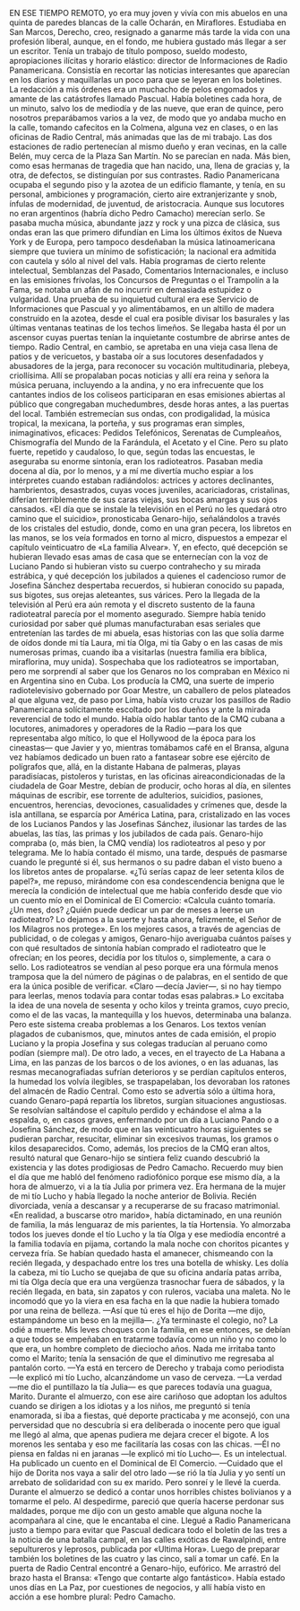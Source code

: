 EN ESE TIEMPO REMOTO, yo era muy joven y vivía con mis abuelos en una quinta de paredes blancas de la calle 
Ocharán, en Miraflores. Estudiaba en San Marcos, Derecho, creo, resignado a ganarme más tarde la vida con una 
profesión liberal, aunque, en el fondo, me hubiera gustado más llegar a ser un escritor. Tenía un trabajo de título
pomposo, sueldo modesto, apropiaciones ilícitas y horario elástico: director de Informaciones de Radio 
Panamericana. Consistía en recortar las noticias interesantes que aparecían en los diarios y maquillarlas un poco 
para que se leyeran en los boletines. La redacción a mis órdenes era un muchacho de pelos engomados y amante de las
catástrofes llamado Pascual. Había boletines cada hora, de un minuto, salvo los de mediodía y de las nueve, que 
eran de quince, pero nosotros preparábamos varios a la vez, de modo que yo andaba mucho en la calle, tomando 
cafecitos en la Colmena, alguna vez en clases, o en las oficinas de Radio Central, más animadas que las de mi 
trabajo. Las dos estaciones de radio pertenecían al mismo dueño y eran vecinas, en la calle Belén, muy cerca de la 
Plaza San Martín. No se parecían en nada. Más bien, como esas hermanas de tragedia que han nacido, una, llena de 
gracias y, la otra, de defectos, se distinguían por sus contrastes. Radio Panamericana ocupaba el segundo piso y la
azotea de un edificio flamante, y tenía, en su personal, ambiciones y programación, cierto aire extranjerizante y 
snob, ínfulas de modernidad, de juventud, de aristocracia. Aunque sus locutores no eran argentinos (habría dicho 
Pedro Camacho) merecían serlo. Se pasaba mucha música, abundante jazz y rock y una pizca de clásica, sus ondas eran
las que primero difundían en Lima los últimos éxitos de Nueva York y de Europa, pero tampoco desdeñaban la música 
latinoamericana siempre que tuviera un mínimo de sofisticación; la nacional era admitida con cautela y sólo al 
nivel del vals. Había programas de cierto relente intelectual, Semblanzas del Pasado, Comentarios Internacionales, 
e incluso en las emisiones frívolas, los Concursos de Preguntas o el Trampolín a la Fama, se notaba un afán de no 
incurrir en demasiada estupidez o vulgaridad. Una prueba de su inquietud cultural era ese Servicio de Informaciones
que Pascual y yo alimentábamos, en un altillo de madera construido en la azotea, desde el cual era posible divisar 
los basurales y las últimas ventanas teatinas de los techos limeños. Se llegaba hasta él por un ascensor cuyas 
puertas tenían la inquietante costumbre de abrirse antes de tiempo. Radio Central, en cambio, se apretaba en una 
vieja casa llena de patios y de vericuetos, y bastaba oír a sus locutores desenfadados y abusadores de la jerga, 
para reconocer su vocación multitudinaria, plebeya, criollísima. Allí se propalaban pocas noticias y allí era reina
y señora la música peruana, incluyendo a la andina, y no era infrecuente que los cantantes indios de los coliseos 
participaran en esas emisiones abiertas al público que congregaban muchedumbres, desde horas antes, a las puertas 
del local. También estremecían sus ondas, con prodigalidad, la música tropical, la mexicana, la porteña, y sus 
programas eran simples, inimaginativos, eficaces: Pedidos Telefónicos, Serenatas de Cumpleaños, Chismografía del 
Mundo de la Farándula, el Acetato y el Cine. Pero su plato fuerte, repetido y caudaloso, lo que, según todas las 
encuestas, le aseguraba su enorme sintonía, eran los radioteatros. Pasaban media docena al día, por lo menos, y a 
mí me divertía mucho espiar a los intérpretes cuando estaban radiándolos: actrices y actores declinantes, 
hambrientos, desastrados, cuyas voces juveniles, acariciadoras, cristalinas, diferían terriblemente de sus caras 
viejas, sus bocas amargas y sus ojos cansados. «El día que se instale la televisión en el Perú no les quedará otro 
camino que el suicidio», pronosticaba Genaro-hijo, señalándolos a través de los cristales del estudio, donde, como 
en una gran pecera, los libretos en las manos, se los veía formados en torno al micro, dispuestos a empezar el 
capítulo veinticuatro de «La familia Alvear». Y, en efecto, qué decepción se hubieran llevado esas amas de casa que
se enternecían con la voz de Luciano Pando si hubieran visto su cuerpo contrahecho y su mirada estrábica, y qué 
decepción los jubilados a quienes el cadencioso rumor de Josefina Sánchez despertaba recuerdos, si hubieran 
conocido su papada, sus bigotes, sus orejas aleteantes, sus várices. Pero la llegada de la televisión al Perú era 
aún remota y el discreto sustento de la fauna radioteatral parecía por el momento asegurado. Siempre había tenido 
curiosidad por saber qué plumas manufacturaban esas seriales que entretenían las tardes de mi abuela, esas 
historias con las que solía darme de oídos donde mi tía Laura, mi tía Olga, mi tía Gaby o en las casas de mis 
numerosas primas, cuando iba a visitarlas (nuestra familia era bíblica, miraflorina, muy unida). Sospechaba que los
radioteatros se importaban, pero me sorprendí al saber que los Genaros no los compraban en México ni en Argentina 
sino en Cuba. Los producía la CMQ, una suerte de imperio radiotelevisivo gobernado por Goar Mestre, un caballero de
pelos plateados al que alguna vez, de paso por Lima, había visto cruzar los pasillos de Radio Panamericana 
solícitamente escoltado por los dueños y ante la mirada reverencial de todo el mundo. Había oído hablar tanto de la
CMQ cubana a locutores, animadores y operadores de la Radio —para los que representaba algo mítico, lo que el 
Hollywood de la época para los cineastas— que Javier y yo, mientras tomábamos café en el Bransa, alguna vez 
habíamos dedicado un buen rato a fantasear sobre ese ejército de polígrafos que, allá, en la distante Habana de 
palmeras, playas paradisíacas, pistoleros y turistas, en las oficinas aireacondicionadas de la ciudadela de Goar 
Mestre, debían de producir, ocho horas al día, en silentes máquinas de escribir, ese torrente de adulterios, 
suicidios, pasiones, encuentros, herencias, devociones, casualidades y crímenes que, desde la isla antillana, se 
esparcía por América Latina, para, cristalizado en las voces de los Lucianos Pandos y las Josefinas Sánchez, 
ilusionar las tardes de las abuelas, las tías, las primas y los jubilados de cada país. Genaro-hijo compraba (o, 
más bien, la CMQ vendía) los radioteatros al peso y por telegrama. Me lo había contado él mismo, una tarde, después
de pasmarse cuando le pregunté si él, sus hermanos o su padre daban el visto bueno a los libretos antes de 
propalarse. «¿Tú serías capaz de leer setenta kilos de papel?», me repuso, mirándome con esa condescendencia 
benigna que le merecía la condición de intelectual que me había conferido desde que vio un cuento mío en el 
Dominical de El Comercio: «Calcula cuánto tomaría. ¿Un mes, dos? ¿Quién puede dedicar un par de meses a leerse un 
radioteatro? Lo dejamos a la suerte y hasta ahora, felizmente, el Señor de los Milagros nos protege». En los 
mejores casos, a través de agencias de publicidad, o de colegas y amigos, Genaro-hijo averiguaba cuántos países y 
con qué resultados de sintonía habían comprado el radioteatro que le ofrecían; en los peores, decidía por los 
títulos o, simplemente, a cara o sello. Los radioteatros se vendían al peso porque era una fórmula menos tramposa 
que la del número de páginas o de palabras, en el sentido de que era la única posible de verificar. «Claro —decía 
Javier—, si no hay tiempo para leerlas, menos todavía para contar todas esas palabras.» Lo excitaba la idea de una 
novela de sesenta y ocho kilos y treinta gramos, cuyo precio, como el de las vacas, la mantequilla y los huevos, 
determinaba una balanza. Pero este sistema creaba problemas a los Genaros. Los textos venían plagados de 
cubanismos, que, minutos antes de cada emisión, el propio Luciano y la propia Josefina y sus colegas traducían al 
peruano como podían (siempre mal). De otro lado, a veces, en el trayecto de La Habana a Lima, en las panzas de los 
barcos o de los aviones, o en las aduanas, las resmas mecanografiadas sufrían deterioros y se perdían capítulos 
enteros, la humedad los volvía ilegibles, se traspapelaban, los devoraban los ratones del almacén de Radio Central.
Como esto se advertía sólo a última hora, cuando Genaro-papá repartía los libretos, surgían situaciones 
angustiosas. Se resolvían saltándose el capítulo perdido y echándose el alma a la espalda, o, en casos graves, 
enfermando por un día a Luciano Pando o a Josefina Sánchez, de modo que en las veinticuatro horas siguientes se 
pudieran parchar, resucitar, eliminar sin excesivos traumas, los gramos o kilos desaparecidos. Como, además, los 
precios de la CMQ eran altos, resultó natural que Genaro-hijo se sintiera feliz cuando descubrió la existencia y 
las dotes prodigiosas de Pedro Camacho. Recuerdo muy bien el día que me habló del fenómeno radiofónico porque ese 
mismo día, a la hora de almuerzo, vi a la tía Julia por primera vez. Era hermana de la mujer de mi tío Lucho y 
había llegado la noche anterior de Bolivia. Recién divorciada, venía a descansar y a recuperarse de su fracaso 
matrimonial. «En realidad, a buscarse otro marido», había dictaminado, en una reunión de familia, la más lenguaraz 
de mis parientes, la tía Hortensia. Yo almorzaba todos los jueves donde el tío Lucho y la tía Olga y ese mediodía 
encontré a la familia todavía en pijama, cortando la mala noche con choritos picantes y cerveza fría. Se habían 
quedado hasta el amanecer, chismeando con la recién llegada, y despachado entre los tres una botella de whisky. Les
dolía la cabeza, mi tío Lucho se quejaba de que su oficina andaría patas arriba, mi tía Olga decía que era una 
vergüenza trasnochar fuera de sábados, y la recién llegada, en bata, sin zapatos y con ruleros, vaciaba una maleta.
No le incomodó que yo la viera en esa facha en la que nadie la hubiera tomado por una reina de belleza. —Así que tú
eres el hijo de Dorita —me dijo, estampándome un beso en la mejilla—. ¿Ya terminaste el colegio, no? La odié a 
muerte. Mis leves choques con la familia, en ese entonces, se debían a que todos se empeñaban en tratarme todavía 
como un niño y no como lo que era, un hombre completo de dieciocho años. Nada me irritaba tanto como el Marito; 
tenía la sensación de que el diminutivo me regresaba al pantalón corto. —Ya está en tercero de Derecho y trabaja 
como periodista —le explicó mi tío Lucho, alcanzándome un vaso de cerveza. —La verdad —me dio el puntillazo la tía 
Julia— es que pareces todavía una guagua, Marito. Durante el almuerzo, con ese aire cariñoso que adoptan los 
adultos cuando se dirigen a los idiotas y a los niños, me preguntó si tenía enamorada, si iba a fiestas, qué 
deporte practicaba y me aconsejó, con una perversidad que no descubría si era deliberada o inocente pero que igual 
me llegó al alma, que apenas pudiera me dejara crecer el bigote. A los morenos les sentaba y eso me facilitaría las
cosas con las chicas. —Él no piensa en faldas ni en jaranas —le explicó mi tío Lucho—. Es un intelectual. Ha 
publicado un cuento en el Dominical de El Comercio. —Cuidado que el hijo de Dorita nos vaya a salir del otro lado 
—se rió la tía Julia y yo sentí un arrebato de solidaridad con su ex marido. Pero sonreí y le llevé la cuerda. 
Durante el almuerzo se dedicó a contar unos horribles chistes bolivianos y a tomarme el pelo. Al despedirme, 
pareció que quería hacerse perdonar sus maldades, porque me dijo con un gesto amable que alguna noche la acompañara
al cine, que le encantaba el cine. Llegué a Radio Panamericana justo a tiempo para evitar que Pascual dedicara todo
el boletín de las tres a la noticia de una batalla campal, en las calles exóticas de Rawalpindi, entre sepultureros
y leprosos, publicada por «Ultima Hora». Luego de preparar también los boletines de las cuatro y las cinco, salí a 
tomar un café. En la puerta de Radio Central encontré a Genaro-hijo, eufórico. Me arrastró del brazo hasta el 
Bransa: «Tengo que contarte algo fantástico». Había estado unos días en La Paz, por cuestiones de negocios, y allí 
había visto en acción a ese hombre plural: Pedro Camacho.